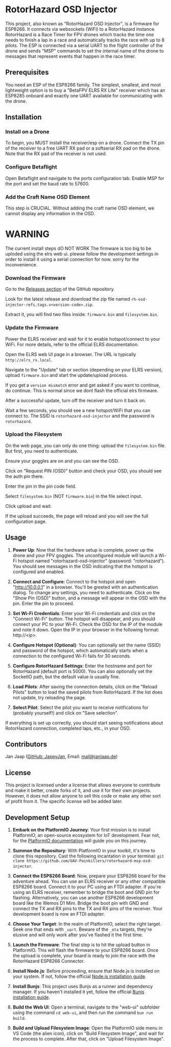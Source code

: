 # RotorHazard OSD Injector

This project, also known as "RotorHazard OSD Injector", is a firmware for ESP8266. It connects via websockets (WiFi) to a RotorHazard instance. RotorHazard is a Race Timer for FPV drones which tracks the time one needs to finish a lap in a race and automatically tracks the race with up to 8 pilots. The ESP is connected via a serial UART to the flight controller of the drone and sends "MSP" commands to set the internal name of the drone to messages that represent events that happen in the race timer.

## Prerequisites

You need an ESP of the ESP8266 family. The simplest, smallest, and most lightweight option is to buy a "BetaFPV ELRS RX Lite" receiver which has an ESP8285 onboard and exactly one UART available for communicating with the drone.

## Installation

### Install on a Drone

To begin, you MUST install the receiver/esp on a drone. Connect the TX pin of the receiver to a free UART RX pad or a softserial RX pad on the drone. Note that the RX pad of the receiver is not used.

### Configure Betaflight

Open Betaflight and navigate to the ports configuration tab. Enable MSP for the port and set the baud rate to 57600.

### Add the Craft Name OSD Element

This step is CRUCIAL. Without adding the craft name OSD element, we cannot display any information in the OSD.


# WARNING
The current install steps dO NOT WORK
The firmware is too big to be uploded using the elrs web ui.
plewse follow the development settings in order to install it using a serial connection for now.
sorry for the inconvenience.



### Download the Firmware

Go to the [Releases section](https://github.com/UAV-Painkillers/rotorhazard-msp-osd-injector/releases) of the GitHub repository. 

Look for the latest release and download the zip file named `rh-osd-injector-refs.tags.v<version-code>.zip`.

Extract it, you will find two files inside: `firmware.bin` and `filesystem.bin`.

### Update the Firmware

Power the ELRS receiver and wait for it to enable hotspot/connect to your WiFi. 
For more details, refer to the official ELRS documentation.

Open the ELRS web UI page in a browser. The URL is typically `http://elrs_rx.local`.

Navigate to the "Update" tab or section (depending on your ELRS version), upload `firmware.bin` and start the update/upload process.

If you get a `version mismatch` error and get asked if you want to continue, do continue. This is normal since we dont flash the official elrs firmware.

After a successful update, turn off the receiver and turn it back on.

Wait a few seconds, you should see a new hotspot/WiFi that you can connect to. The SSID is `rotorhazard-osd-injector` and the password is `rotorhazard`.

### Upload the Filesystem

On the web page, you can only do one thing: upload the `filesystem.bin` file. But first, you need to authenticate.

Ensure your goggles are on and you can see the OSD.

Click on "Request PIN (OSD)" button and check your OSD, you should see the auth pin there.

Enter the pin in the pin code field.

Select `filesystem.bin` (NOT `firmware.bin`) in the file select input.

Click upload and wait.

If the upload succeeds, the page will reload and you will see the full configuration page.

## Usage

1. **Power Up**: Now that the hardware setup is complete, power up the drone and your FPV goggles. The unconfigured module will launch a Wi-Fi hotspot named "rotorhazard-osd-injector" (password: "rotorhazard"). You should see messages in the OSD indicating that the hotspot is configured and enabled.

2. **Connect and Configure**: Connect to the hotspot and open "http://10.0.0.1" in a browser. You'll be greeted with an authentication dialog. To change any settings, you need to authenticate. Click on the "Show Pin (OSD)" button, and a message will appear in the OSD with the pin. Enter the pin to proceed.

3. **Set Wi-Fi Credentials**: Enter your Wi-Fi credentials and click on the "Connect Wi-Fi" button. The hotspot will disappear, and you should connect your PC to your Wi-Fi. Check the OSD for the IP of the module and note it down. Open the IP in your browser in the following format: http://\<ip>.

4. **Configure Hotspot (Optional)**: You can optionally set the name (SSID) and password of the hotspot, which automatically starts when a connection to the configured Wi-Fi fails for 30 seconds.

5. **Configure RotorHazard Settings**: Enter the hostname and port for RotorHazard (default port is 5000). You can also optionally set the SocketIO path, but the default value is usually fine.

6. **Load Pilots**: After saving the connection details, click on the "Reload Pilots" button to load the saved pilots from RotorHazard. If the list does not update, try reloading the page.

7. **Select Pilot**: Select the pilot you want to receive notifications for (probably yourself!) and click on "Save selection".

If everything is set up correctly, you should start seeing notifications about RotorHazard connection, completed laps, etc., in your OSD.

## Contributors

Jan Jaap ([GitHub: JappyJan](https://github.com/JappyJan), Email: mail@janjaap.de)

## License

This project is licensed under a license that allows everyone to contribute and make it better, create forks of it, and use it for their own projects. However, it does not allow anyone to sell this code or make any other sort of profit from it. The specific license will be added later.


## Development Setup

1. **Embark on the PlatformIO Journey**: Your first mission is to install PlatformIO, an open-source ecosystem for IoT development. Fear not, for the [PlatformIO documentation](https://docs.platformio.org/en/latest/core/installation.html) will guide you on this journey.

2. **Summon the Repository**: With PlatformIO in your toolkit, it's time to clone this repository. Cast the following incantation in your terminal: `git clone https://github.com/UAV-Painkillers/rotorhazard-msp-osd-injector`. 

3. **Connect the ESP8266 Board**: Now, prepare your ESP8266 board for the adventure ahead. You can use an ELRS receiver or any other compatible ESP8266 board. Connect it to your PC using an FTDI adapter. If you're using an ELRS receiver, remember to bridge the boot and GND pin for flashing. Alternatively, you can use another ESP8266 development board like the Wemos D1 Mini. Bridge the boot pin with GND and connect the TX and RX pins to the TX and RX pins of the receiver. Your development board is now an FTDI adapter.

4. **Choose Your Target**: In the realm of PlatformIO, select the right target. Seek one that ends with `_uart`. Beware of the `_ota` targets, they're elusive and will only work after you've flashed it the first time.

5. **Launch the Firmware**: The final step is to hit the upload button in PlatformIO. This will flash the firmware to your ESP8266 board. Once the upload is complete, your board is ready to join the race with the RotorHazard ESP8266 Connector.

6. **Install Node.js**: Before proceeding, ensure that Node.js is installed on your system. If not, follow the official [Node.js installation guide](https://nodejs.org/en/download/package-manager/).

7. **Install Bunjs**: This project uses Bunjs as a runner and dependency manager. If you haven't installed it yet, follow the official [Bunjs installation guide](https://bun.js.org/guide/getting-started.html#installation).

8. **Build the Web UI**: Open a terminal, navigate to the "web-ui" subfolder using the command `cd web-ui`, and then run the command `bun run build`.

9. **Build and Upload Filesystem Image**: Open the PlatformIO side menu in VS Code (the alien icon), click on "Build Filesystem Image", and wait for the process to complete. After that, click on "Upload Filesystem Image".